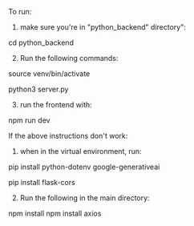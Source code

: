 To run:

1. make sure you're in "python_backend" directory":

cd python_backend

2. Run the following commands:

source venv/bin/activate

python3 server.py

3. run the frontend with:

npm run dev

If the above instructions don't work:

1. when in the virtual environment, run:

pip install python-dotenv google-generativeai

pip install flask-cors

2. Run the following in the main directory:

npm install
npm install axios
